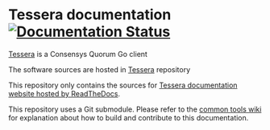 <!-- # TODO Update links and repos-->
# Tessera documentation [![Documentation Status](https://readthedocs.com/projects/pegasys-docgoquorum/badge/?version=latest&token=a1f890355e4d92ccefe20aeb7afd368862104746db05c15573295986f7628127)](https://pegasys-docgoquorum.readthedocs-hosted.com/en/latest/?badge=latest)

[Tessera] is a Consensys Quorum Go client

The software sources are hosted in [Tessera] repository

This repository only contains the sources for [Tessera documentation website hosted by ReadTheDocs].

This repository uses a Git submodule. Please refer to the [common tools wiki] for explanation about
how to build and contribute to this documentation.

[Tessera]: https://github.com/Consensys/goquorum
[common tools wiki]: https://github.com/PegaSysEng/doc.common/wiki
[Tessera documentation website hosted by ReadTheDocs]: https://pegasys-docgoquorum.readthedocs-hosted.com/
